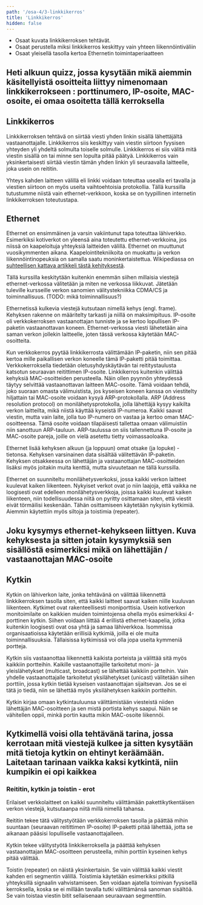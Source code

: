 ```yaml
---
path: '/osa-4/3-linkkikerros'
title: 'Linkkikerros'
hidden: false
---
```



<text-box variant='learningObjectives' name='Oppimistavoitteet'>

- Osaat kuvata linkkikerroksen tehtävät.
- Osaat perustella miksi linkkikerros keskittyy vain yhteen liikennöintiväliin
- Osaat yleisellä tasolla kertoa Ethernetin toimintaperiaatteen

</text-box>


##  Heti alkuun quizz, jossa kysytään mikä aiemmin käsitellyistä osoitteita liittyy nimenomaan linkkikerrokseen :  porttinumero, IP-osoite, MAC-osoite, ei omaa osoitetta tällä kerroksella


##  Linkkikerros

Linkkikerroksen tehtävä on siirtää viesti yhden linkin sisällä lähettäjältä vastaanottajalle. Linkkikerros siis keskittyy vain viestin siirtoon fyysisen yhteyden yli yhdeltä solmulta toiselle solmulle. Linkkikerros ei siis välitä mitä viestin sisällä on tai minne sen lopulta pitää päätyä. Linkkikerros vain yksinkertaisesti siirtää viestin tämän yhden linkin yli seuraavalla laitteelle, joka usein on reititin.

Yhteys kahden laitteen välillä eli linkki voidaan toteuttaa usealla eri tavalla ja viestien siirtoon on myös useita vaihtoehtoisia protokollia. Tällä kurssilla tutustumme niistä vain ethernet-verkkoon, koska se on tyypillinen internetin linkkikerroksen toteutustapa.



## Ethernet

Ethernet on ensimmäinen ja varsin vakiintunut tapa toteuttaa lähiverkko. Esimerkiksi kotiverkot on yleensä aina toteutettu ethernet-verkkoina, jos niissä on kaapeloituja yhteyksiä laitteiden välillä.  Ethernet on muuttunut vuosikymmenten aikana. Kaapelointitekniikoita on muokattu ja verkon liikennöintinopeuksia on samalla saatu moninkertaistettua. Wikipediassa on [suhteellisen kattava artikkeli tästä kehityksestä](https://fi.wikipedia.org/wiki/Ethernet).

Tällä kurssilla keskitytään kuitenkin enemmän siihen millaisia viestejä ethernet-verkossa välitetään ja miten ne verkossa liikkuvat. Jätetään tuleville kursseille verkon sanomien välitystekniikka CDMA/CS ja toiminnallisuus. (TODO: mikä toiminnallisuus?)

Ethernetissä kulkevia viestejä kutsutaan nimellä kehys (engl. frame). Kehyksen rakenne on määritelty tarkasti ja niillä on maksimipituus. IP-osoite oli verkkokerroksen vastaanottajan tunniste ja se kertoo lopullisen IP-paketin vastaanottavan koneen. Ethernet-verkossa viesti lähetetään aina saman verkon jollekin laitteelle, joten tässä verkossa käytetään MAC-osoitteita.

Kun verkkokerros pyytää linkkikerrosta välittämään IP-paketin, niin sen pitää kertoa mille paikallisen verkon koneelle tämä IP-paketti pitää toimittaa. Verkkokerroksella tiedetään oletusyhdyskäytävän tai reititystaulusta katsotun seuraavan reitittimen IP-osoite. Linkkikerros kuitenkin välittää kehyksiä MAC-osoitteiden perusteella. Näin ollen pyynnön yhteydessä täytyy selvittää vastaanottavan laitteen MAC-osoite. Tämä voidaan tehdä, joko suoraan omasta välimuistista, jos kyseisen koneen kanssa on viestitelty hiljattain tai MAC-osoite voidaan kysyä ARP-protokollalla. ARP (Address resolution protocol) on monilähetysprotokolla, jolla lähettäjä kysyy kaikilta verkon laitteilta, mikä niistä käyttää kyseistä IP-numeroa. Kaikki saavat viestin, mutta vain laite, jolla tuo IP-numero on vastaa ja kertoo oman MAC-osoitteensa. Tämä osoite voidaan tilapäisesti tallettaa omaan välimuistiin niin sanottuun ARP-tauluun.  ARP-taulussa on siis tallennettuna IP-osoite ja MAC-osoite pareja, joille on vielä asetettu tietty voimassaoloaika.

Ethernet lisää kehyksen alkuun (ja loppuun) omat otsake (ja lopuke) -tietonsa. Kehyksen varsinainen data sisältää välitettävän IP-paketin. Kehyksen otsakkeessa on lähettäjän ja vastaanottajan MAC-osoitteiden lisäksi myös joitakin muita kenttiä, mutta sivuutetaan ne tällä kurssilla.

Ethernet on suunniteltu monilähetysverkoksi, jossa kaikki verkon laitteet kuulevat kaiken liikenteen. Nykyiset verkot ovat jo niin laajoja, että vaikka ne loogisesti ovat edelleen monilähetysverkkoja, joissa kaikki kuulevat kaiken liikenteen, niin todellisuudessa niitä on pyritty osittamaan siten, että viestit eivät törmäilisi keskenään. Tähän osittamiseen käytetään nykyisin kytkimiä. Aiemmin käytettiin myös siltoja ja toistimia (repeater). 


## Joku kysymys ethernet-kehykseen liittyen. Kuva kehyksesta ja sitten jotain kysymyksiä sen sisällöstä esimerkiksi mikä on lähettäjän / vastaanottajan MAC-osoite


## Kytkin

Kytkin on lähiverkon laite, jonka tehtävänä on välittää liikennettä linkkikerroksen tasolla siten, että kaikki laitteet saavat kaiken niille kuuluvan liikenteen. Kytkimet ovat rakenteellisesti moniporttisia. Usein kotiverkon monitoimilaite on kaikkien muiden toimintojensa ohella myös esimerkiksi 4-porttinen kytkin. Siihen voidaan liittää 4 erillistä ethernet-kaapelia, jotka kuitenkin loogisesti ovat osa yhtä ja samaa lähiverkkoa. Isommissa organisaatioissa käytetään erillisiä kytkimiä, joilla ei ole muita toiminnallisuuksia. Tällaisissa kytkimissä voi olla jopa useita kymmeniä portteja.

Kytkin siis vastaanottaa liikennettä kaikista porteista ja välittää sitä myös kaikkiin portteihin. Kaikille vastaanottajille tarkoitetut moni- ja yleislähetykset (multicast, broadcast) se lähettää kaikkiin portteihin. Vain yhdelle vastaanottajalle tarkoitetut yksilähetykset (unicast) välitetään siihen porttiin, jossa kytkin tietää kyseisen vastaanottajan sijaitsevan. Jos se ei tätä jo tiedä, niin se lähettää myös yksilähetyksen kaikkiin portteihin.

Kytkin kirjaa omaan kytkintauluunsa välittämistään viesteistä niiden lähettäjän MAC-osoitteen ja sen mistä portista kehys saapui. Näin se vähitellen oppii, minkä portin kautta mikin MAC-osoite liikennöi.


## Kytkimellä voisi olla tehtävänä tarina, jossa kerrotaan mitä viestejä kulkee ja sitten kysytään mitä tietoja kytkin on ehtinyt keräämään. Laitetaan tarinaan vaikka kaksi kytkintä, niin kumpikin ei opi kaikkea


### Reititin, kytkin ja toistin - erot

Erilaiset verkkolaitteet on kaikki suunniteltu välittämään pakettikytkentäisen verkon viestejä, kutsutaanpa niitä millä nimellä tahansa.

Reititin tekee tätä välitystyötään verkkokerroksen tasolla ja päättää mihin suuntaan (seuraavan reitittimen IP-osoite) IP-paketti pitää lähettää, jotta se aikanaan pääsisi lopulliselle vastaanottajalleen.

Kytkin tekee välitystyötä linkkikerroksella ja päättää kehyksen vastaanottajan MAC-osoitteen perusteella, mihin porttiin kyseinen kehys pitää välittää.

Toistin (repeater) on näistä yksinkertaisin. Se vain välittää kaikki viestit kahden eri segmentin välillä. Toistimia käytetään esimerkiksi pitkillä yhteyksillä signaalin vahvistamiseen. Sen voidaan ajatella toimivan fyysisellä kerroksella, koska se ei millään tavalla tutki välittämänsä sanoman sisältöä. Se vain toistaa viestin bitit sellaisenaan seuraavaan segmenttiin.
